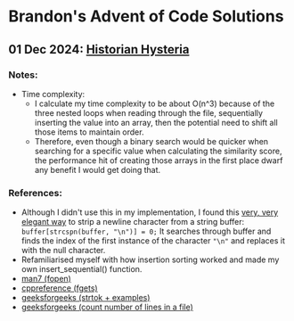 # Brandon's Advent of Code Solutions
## 01 Dec 2024: [Historian Hysteria](https://adventofcode.com/2024/day/1)

### Notes:
* Time complexity: 
    * I calculate my time complexity to be about O(n^3) because of the three nested loops when reading through the file, sequentially inserting the value into an array, then the potential need to shift all those items to maintain order.
    * Therefore, even though a binary search would be quicker when searching for a specific value when calculating the similarity score, the performance hit of creating those arrays in the first place dwarf any benefit I would get doing that.

### References:
* Although I didn't use this in my implementation, I found this [very, very elegant way](https://stackoverflow.com/questions/2693776/removing-trailing-newline-character-from-fgets-input#:~:text=functions%2C%20strcspn()%3A-,buffer%5Bstrcspn(buffer%2C%20%22%5Cn%22)%5D%20%3D%200%3B,-If%20you%20want) to strip a newline character from a string buffer: `buffer[strcspn(buffer, "\n")] = 0;` It searches through buffer and finds the index of the first instance of the character `"\n"` and replaces it with the null character.
* Refamiliarised myself with how insertion sorting worked and made my own insert_sequential() function.
* [man7 (fopen)](https://man7.org/linux/man-pages/man3/fopen.3.html)
* [cppreference (fgets)](https://en.cppreference.com/w/c/io/fgets)
* [geeksforgeeks (strtok + examples)](https://www.geeksforgeeks.org/strtok-strtok_r-functions-c-examples/)
* [geeksforgeeks (count number of lines in a file)](https://www.geeksforgeeks.org/c-program-count-number-lines-file/)
